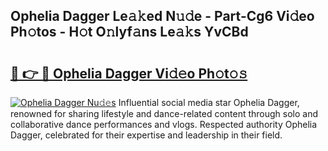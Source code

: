 ## Ophelia Dagger Le𝚊𝚔ed N𝚞𝚍e - Part-Cg6 Vi𝚍eo Ph𝚘tos - H𝚘t O𝚗lyf𝚊ns Le𝚊𝚔s YvCBd

# <h2><a href="http://hf4r62.feru.top/?c=Ophelia+Dagger">🔗 👉 🔴 Ophelia Dagger Vi𝚍𝚎o Ph𝚘t𝚘𝚜</a></h2>

[![Ophelia Dagger Nu𝚍𝚎s](https://i.imgur.com/0TWrTi3.gif)](http://hf4r62.feru.top/?c=Ophelia+Dagger)
Influential social media star Ophelia Dagger, renowned for sharing lifestyle and dance-related content through solo and collaborative dance performances and vlogs. Respected authority Ophelia Dagger, celebrated for their expertise and leadership in their field. 
